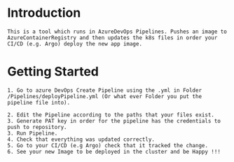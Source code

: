 # Introduction 
    This is a tool which runs in AzureDevOps Pipelines. Pushes an image to AzureContainerRegistry and then updates the k8s files in order your CI/CD (e.g. Argo) deploy the new app image. 

# Getting Started
    1. Go to azure DevOps Create Pipeline using the .yml in Folder /Pipelines/deployPipeline.yml (Or what ever Folder you put the pipeline file into).
    
    2. Edit the Pipeline according to the paths that your files exist.
    3. Generate PAT key in order for the pipeline has the credentials to push to repository.
    3. Run Pipeline.
    4. Check that everything was updated correctly.
    5. Go to your CI/CD (e.g Argo) check that it tracked the change.
    6. See your new Image to be deployed in the cluster and be Happy !!!

